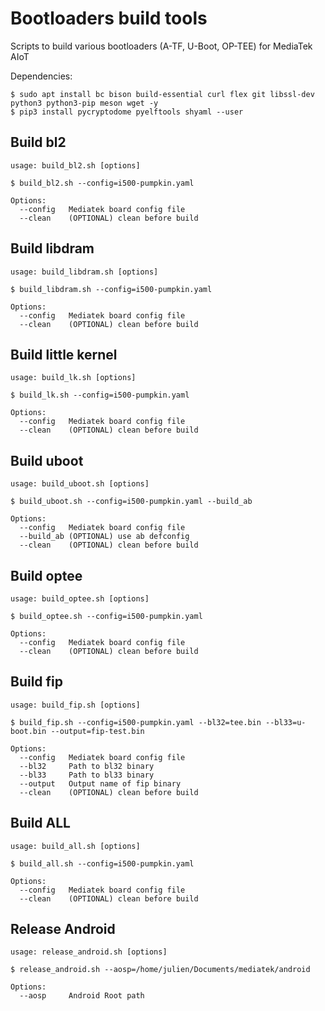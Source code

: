 # Bootloaders build tools

Scripts to build various bootloaders (A-TF, U-Boot, OP-TEE) for MediaTek AIoT

Dependencies:
``` {.sh}
$ sudo apt install bc bison build-essential curl flex git libssl-dev python3 python3-pip meson wget -y
$ pip3 install pycryptodome pyelftools shyaml --user
```

## Build bl2
``` {.sh}
usage: build_bl2.sh [options]

$ build_bl2.sh --config=i500-pumpkin.yaml

Options:
  --config   Mediatek board config file
  --clean    (OPTIONAL) clean before build
```

## Build libdram
``` {.sh}
usage: build_libdram.sh [options]

$ build_libdram.sh --config=i500-pumpkin.yaml

Options:
  --config   Mediatek board config file
  --clean    (OPTIONAL) clean before build
```

## Build little kernel
``` {.sh}
usage: build_lk.sh [options]

$ build_lk.sh --config=i500-pumpkin.yaml

Options:
  --config   Mediatek board config file
  --clean    (OPTIONAL) clean before build
```

## Build uboot
``` {.sh}
usage: build_uboot.sh [options]

$ build_uboot.sh --config=i500-pumpkin.yaml --build_ab

Options:
  --config   Mediatek board config file
  --build_ab (OPTIONAL) use ab defconfig
  --clean    (OPTIONAL) clean before build
```

## Build optee
``` {.sh}
usage: build_optee.sh [options]

$ build_optee.sh --config=i500-pumpkin.yaml

Options:
  --config   Mediatek board config file
  --clean    (OPTIONAL) clean before build
```

## Build fip
``` {.sh}
usage: build_fip.sh [options]

$ build_fip.sh --config=i500-pumpkin.yaml --bl32=tee.bin --bl33=u-boot.bin --output=fip-test.bin

Options:
  --config   Mediatek board config file
  --bl32     Path to bl32 binary
  --bl33     Path to bl33 binary
  --output   Output name of fip binary
  --clean    (OPTIONAL) clean before build
```

## Build ALL
``` {.sh}
usage: build_all.sh [options]

$ build_all.sh --config=i500-pumpkin.yaml

Options:
  --config   Mediatek board config file
  --clean    (OPTIONAL) clean before build
```

## Release Android
``` {.sh}
usage: release_android.sh [options]

$ release_android.sh --aosp=/home/julien/Documents/mediatek/android

Options:
  --aosp     Android Root path
```
